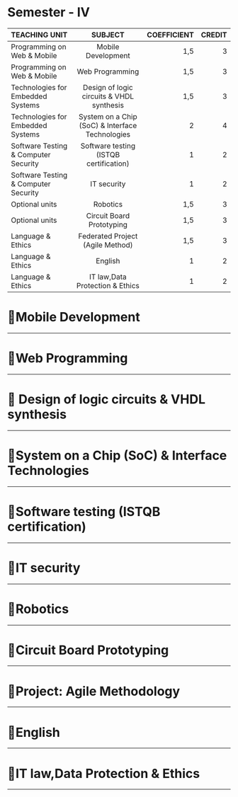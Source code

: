 # Semester - Ⅳ
| TEACHING UNIT                | SUBJECT                      | COEFFICIENT |CREDIT    |
|:--------                     |:--------:                    | --------:   |--------: |
| Programming on Web & Mobile                 | 	Mobile Development                    |     1,5  |    3 |
| Programming on Web & Mobile                 | Web Programming                     |     1,5  |    3 |
| Technologies for Embedded Systems                     | Design of logic circuits & VHDL synthesis      |     1,5    |    3 |
| Technologies for Embedded Systems                     | 	System on a Chip (SoC) & Interface Technologies          |     2    |    4 |   
| Software Testing & Computer Security        | 	Software testing (ISTQB certification)             |     1    |    2 |
| Software Testing & Computer Security       | 	IT security         |     1  |    2 |
| Optional units    | Robotics |     1,5    |   3 |
| Optional units   | 	Circuit Board Prototyping         |     1,5  |    3 |
| Language & Ethics| Federated Project (Agile Method)                     |     1,5    |    3 |
| Language & Ethics | English   |     1    |    2 |
| Language & Ethics |	IT law,Data Protection & Ethics     |     1    |    2 |



# 📖Mobile Development

---

# 📖Web Programming 

---

# 📖 Design of logic circuits & VHDL synthesis


---

# 📖System on a Chip (SoC) & Interface Technologies

---

# 📖Software testing (ISTQB certification)

---

# 📖IT security

---

# 📖Robotics

---

# 📖Circuit Board Prototyping 

---

# 📖Project: Agile Methodology

---

# 📖English

---

# 📖IT law,Data Protection & Ethics

---

